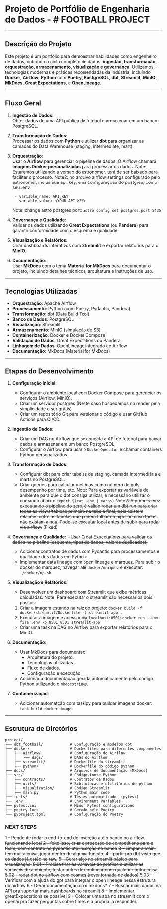  
# Projeto de Portfólio de Engenharia de Dados - # FOOTBALL PROJECT

---

## Descrição do Projeto

Este projeto é um portfólio para demonstrar habilidades como engenheiro de dados, cobrindo o ciclo completo de dados: **ingestão, transformação, orquestração, armazenamento, visualização e governança**. Utilizamos tecnologias modernas e práticas recomendadas da indústria, incluindo **Docker**, **Airflow**, **Python** com **Poetry**, **PostgreSQL**, **dbt**, **Streamlit**, **MinIO**, **MkDocs**, **Great Expectations**, e **OpenLineage**.

---

## Fluxo Geral

1. **Ingestão de Dados**:  
   Obter dados de uma API pública de futebol e armazenar em um banco PostgreSQL.

2. **Transformação de Dados**:  
   Processar os dados com **Python** e utilizar **dbt** para organizar as camadas do Data Warehouse (staging, intermediate, mart).

3. **Orquestração**:  
   Usar o **Airflow** para gerenciar o pipeline de dados. O Airflow chamará **imagens Docker personalizadas** para processar os dados.
   Note: Estaremos utilizando a versao do astronomer. terá de ser baixado para facilitar o processo.
   Note2: no arquivo airflow settings configurado pelo astronomer, inclua sua api_key, e as configurações do postgres, como seu .env
   ```variables:
    - variable_name: API_KEY
      variable_value: <YOUR API KEY>
    ```
    Note: change astro postgres port: `astro config set postgres.port 5435`

4. **Governança e Qualidade**:  
   Validar os dados utilizando **Great Expectations** (ou **Pandera**) para garantir conformidade com o esquema e qualidade.

5. **Visualização e Relatórios**:  
   Criar dashboards interativos com **Streamlit** e exportar relatórios para o **MinIO**.

6. **Documentação**:  
   Usar **MkDocs** com o tema **Material for MkDocs** para documentar o projeto, incluindo detalhes técnicos, arquitetura e instruções de uso.

---

## Tecnologias Utilizadas

- **Orquestração**: Apache Airflow  
- **Processamento**: Python (com Poetry, Pydantic, Pandera)  
- **Transformação**: dbt (Data Build Tool)  
- **Banco de Dados**: PostgreSQL  
- **Visualização**: Streamlit  
- **Armazenamento**: MinIO (simulação de S3)  
- **Containerização**: Docker e Docker Compose  
- **Validação de Dados**: Great Expectations ou Pandera  
- **Linhagem de Dados**: OpenLineage integrado ao Airflow  
- **Documentação**: MkDocs (Material for MkDocs)

---

## Etapas do Desenvolvimento

1. **Configuração Inicial**:
   - Configurar o ambiente local com Docker Compose para gerenciar os serviços (Airflow, MinIO).
   - Criar um servidor postgres (Neste caso hospedamos no render pela simplicidade e ser grátis)
   - Criar um repositório Git para versionar o código e usar GitHub Actions para CI/CD.

2. **Ingestão de Dados**:
   - Criar um DAG no Airflow que se conecta à API de futebol para baixar dados e armazenar em um banco PostgreSQL.
   - Configurar o Airflow para usar o `DockerOperator` e chamar containers Python personalizados.

3. **Transformação de Dados**:
   - Configurar dbt para criar tabelas de staging, camada intermediária e marts no PostgreSQL.
   - Criar queries para calcular métricas como número de gols, desempenho por time, etc.
   Note: Para exportar as variáveis de ambiente para que o dbt consiga utilizar, é necessário utilizar o comando abaixo:
   `export $(cat .env | xargs)`
   ~~Note2: A primeira vez executando o pipeline do zero, é valido rodar um dbt run para criar todas as views/tableas primeiro na tabela final, pois existem relações entre as tabelas que podem falhar no pipeline caso todas não existam ainda. Pode-se executar local antes de subir para rodar via airflow.~~ (Fixed)


4. **Governança e Qualidade**:
   ~~- Usar Great Expectations para validar os dados no pipeline (esquema, tipos de dados, valores duplicados).~~
   - Adicionar contratos de dados com Pydantic para processamentos e qualidade dos dados em Python.
   - Implementar data lineage com open lineage e marquez. Para subir o docker do marquez, navegar até `docker/marquez` e executar: `./docker/up.sh`

5. **Visualização e Relatórios**:
   - Desenvolver um dashboard com Streamlit que exibe métricas calculadas.
   Note: Para executar o streamlit são necessários dois passos:
    1. Criar a imagem estando na raiz do projeto: `docker build -f docker/streamlit/Dockerfile -t streamlit-app .`
    2. Executar a imagem e acessar via `localhost:8501`: `docker run --env-file .env -p 8501:8501 streamlit-app`
   - Criar uma task na DAG no Airflow para exportar relatórios para o MinIO.

6. **Documentação**:
   - Usar MkDocs para documentar:
     - Arquitetura do projeto.
     - Tecnologias utilizadas.
     - Fluxo de dados.
     - Configuração e execução.
   - Adicionar a documentação gerada automaticamente pelo código Python utilizando o `mkdocstrings`.

7. **Containerização**:
    - Adicionar automatção com taskipy para buildar imagens docker: `task build_docker_images`

---

## Estrutura de Diretórios

```plaintext
project/                   
├── dbt_football/            # Configuração e modelos dbt
├── docker/                  # Dockerfiles para diferentes componentes
│   ├── airflow/             # Configuração do Airflow
│   │   ├── dags/            # DAGs do Airflow
│   ├── streamlit/           # Dockerfile do streamlit
│   ├── python/              # Dockerfile do código python
├── docs/                    # Arquivos de documentação (MkDocs)
├── src/                     # Código-fonte Python
│   ├── contracts/           # Contratos de Dados
│   ├── utils/               # Bibliotecas e utilitários de python
│   ├── visualization/       # Código Streamlit
│   ├── main.py              # Python main code
├── tests/                   # Testes automatizados (pytest)
├── .env                     # Environment Variables
├── pytest.ini               # Minor Pytest configurations
├── poetry.lock              # Gerado pelo Poetry
└── pyproject.toml           # Configuração do Poetry

```


### NEXT STEPS
~~1 - Pendente rodar o end-to-end de inserção até o banco no airflow. funcionando local~~
~~2 - feito isso, criar o processo do competitions para o team, com contrato no pydantic até inserção no banco~~
~~3 - Limpar a main, tem muita coisa, jogar dentro de alguma função.~~
~~4 - partir pro dbt visto que os dados já estão na raw.~~
~~5 - Gerar algo no streamlit  básico para visualização.~~
~~5.01 - Precisa tirar as variáveis do profiles e utilizar as variáveis de ambiente, testar antes de continuar com qualquer outra coisa~~
~~5.02 - rodar dbt no airflow com cosmos (rever jornada de dados)~~
5.03 - Verificar com a ajuda do gpt para integrar o open lineage nessa estrutura do airflow
6 - Gerar documentação com mkdocs?
7 - Buscar mais dados na API pra suportar mais dashboards no streamlit
8 - Implementar greatExpectations se possível
9 - Colocar uma aba no streamlit com o openai pra fazer perguntas sobre times e a propria ia responder.